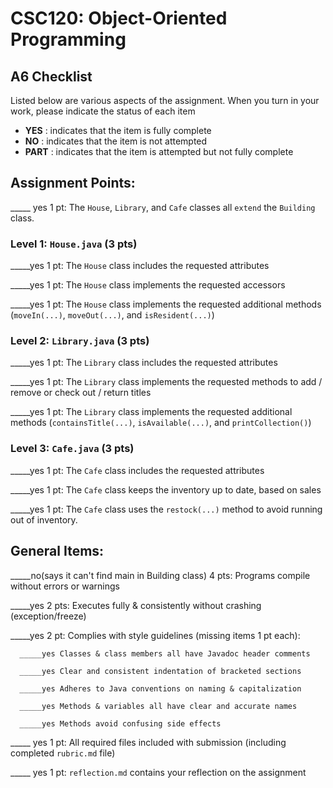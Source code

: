 # CSC120: Object-Oriented Programming
## A6 Checklist

Listed below are various aspects of the assignment.  When you turn in your work, please indicate the status of each item

- **YES** : indicates that the item is fully complete
- **NO** : indicates that the item is not attempted
- **PART** : indicates that the item is attempted but not fully complete


## Assignment Points:

_____ yes 1 pt: The `House`, `Library`, and `Cafe` classes all `extend` the `Building` class.

### Level 1: `House.java` (3 pts)

_____yes  1 pt: The `House` class includes the requested attributes

_____yes  1 pt: The `House` class implements the requested accessors

_____yes  1 pt: The `House` class implements the requested additional methods (`moveIn(...)`, `moveOut(...)`, and `isResident(...)`)

### Level 2: `Library.java` (3 pts)

_____yes 1 pt: The `Library` class includes the requested attributes

_____yes 1 pt: The `Library` class implements the requested methods to add / remove or check out / return titles

_____yes 1 pt: The `Library` class implements the requested additional methods (`containsTitle(...)`, `isAvailable(...)`, and `printCollection()`)

### Level 3: `Cafe.java` (3 pts)

_____yes 1 pt: The `Cafe` class includes the requested attributes

_____yes 1 pt: The `Cafe` class keeps the inventory up to date, based on sales

_____yes 1 pt: The `Cafe` class uses the `restock(...)` method to avoid running out of inventory.



## General Items:

_____no(says it can't find main in Building class) 4 pts: Programs compile without errors or warnings

_____yes 2 pts: Executes fully & consistently without crashing (exception/freeze)

_____yes 2 pt: Complies with style guidelines (missing items 1 pt each):

      _____yes Classes & class members all have Javadoc header comments

      _____yes Clear and consistent indentation of bracketed sections

      _____yes Adheres to Java conventions on naming & capitalization

      _____yes Methods & variables all have clear and accurate names

      _____yes Methods avoid confusing side effects

_____ yes 1 pt: All required files included with submission (including completed `rubric.md` file)

_____ yes 1 pt: `reflection.md` contains your reflection on the assignment
